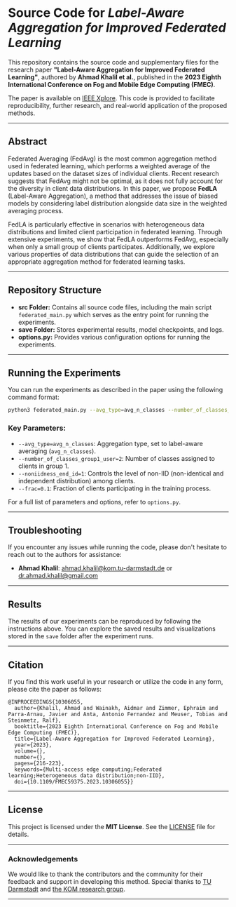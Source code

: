 # Source Code for *Label-Aware Aggregation for Improved Federated Learning*

This repository contains the source code and supplementary files for the research paper **"Label-Aware Aggregation for Improved Federated Learning"**, authored by **Ahmad Khalil et al.**, published in the **2023 Eighth International Conference on Fog and Mobile Edge Computing (FMEC)**.

The paper is available on [IEEE Xplore](https://ieeexplore.ieee.org/abstract/document/10306055). This code is provided to facilitate reproducibility, further research, and real-world application of the proposed methods.

---

## Abstract

Federated Averaging (FedAvg) is the most common aggregation method used in federated learning, which performs a weighted average of the updates based on the dataset sizes of individual clients. Recent research suggests that FedAvg might not be optimal, as it does not fully account for the diversity in client data distributions. In this paper, we propose **FedLA** (Label-Aware Aggregation), a method that addresses the issue of biased models by considering label distribution alongside data size in the weighted averaging process.

FedLA is particularly effective in scenarios with heterogeneous data distributions and limited client participation in federated learning. Through extensive experiments, we show that FedLA outperforms FedAvg, especially when only a small group of clients participates. Additionally, we explore various properties of data distributions that can guide the selection of an appropriate aggregation method for federated learning tasks.

---

## Repository Structure

- **src Folder:** Contains all source code files, including the main script `federated_main.py` which serves as the entry point for running the experiments.
- **save Folder:** Stores experimental results, model checkpoints, and logs.
- **options.py:** Provides various configuration options for running the experiments.

---

## Running the Experiments

You can run the experiments as described in the paper using the following command format:

```bash
python3 federated_main.py --avg_type=avg_n_classes --number_of_classes_group1_user=2 --noniidness_end_id=1 --frac=0.1
```

### Key Parameters:
- `--avg_type=avg_n_classes`: Aggregation type, set to label-aware averaging (`avg_n_classes`).
- `--number_of_classes_group1_user=2`: Number of classes assigned to clients in group 1.
- `--noniidness_end_id=1`: Controls the level of non-IID (non-identical and independent distribution) among clients.
- `--frac=0.1`: Fraction of clients participating in the training process.

For a full list of parameters and options, refer to `options.py`.

---

## Troubleshooting

If you encounter any issues while running the code, please don't hesitate to reach out to the authors for assistance:

- **Ahmad Khalil**: ahmad.khalil@kom.tu-darmstadt.de or dr.ahmad.khalil@gmail.com

---

## Results

The results of our experiments can be reproduced by following the instructions above. You can explore the saved results and visualizations stored in the `save` folder after the experiment runs.

---

## Citation

If you find this work useful in your research or utilize the code in any form, please cite the paper as follows:

```
@INPROCEEDINGS{10306055,
  author={Khalil, Ahmad and Wainakh, Aidmar and Zimmer, Ephraim and Parra-Arnau, Javier and Anta, Antonio Fernandez and Meuser, Tobias and Steinmetz, Ralf},
  booktitle={2023 Eighth International Conference on Fog and Mobile Edge Computing (FMEC)}, 
  title={Label-Aware Aggregation for Improved Federated Learning}, 
  year={2023},
  volume={},
  number={},
  pages={216-223},
  keywords={Multi-access edge computing;Federated learning;Heterogeneous data distribution;non-IID},
  doi={10.1109/FMEC59375.2023.10306055}}
```

---

## License

This project is licensed under the **MIT License**. See the [LICENSE](LICENSE) file for details.

---

### Acknowledgements

We would like to thank the contributors and the community for their feedback and support in developing this method. Special thanks to [TU Darmstadt](https://www.tu-darmstadt.de) and [the KOM research group](https://www.kom.tu-darmstadt.de).

---
